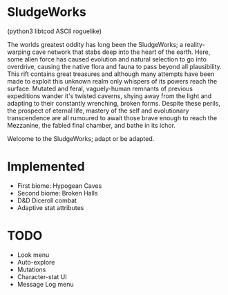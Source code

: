 # SludgeWorks
(python3 libtcod ASCII roguelike)

The worlds greatest oddity has long been the SludgeWorks; a reality-warping cave network that stabs deep into the heart of the earth. Here, some alien force has caused evolution and natural selection to go into overdrive, causing the native flora and fauna to pass beyond all plausibility. This rift contains great treasures and although many attempts have been made to exploit this unknown realm only whispers of its powers reach the surface. Mutated and feral, vaguely-human remnants of previous expeditions wander it's twisted caverns, shying away from the light and adapting to their constantly wrenching, broken forms. Despite these perils, the prospect of eternal life, mastery of the self and evolutionary transcendence are all rumoured to await those brave enough to reach the Mezzanine, the fabled final chamber, and bathe in its ichor.

Welcome to the SludgeWorks; adapt or be adapted.

# Implemented
- First biome: Hypogean Caves
- Second biome: Broken Halls
- D&D Diceroll combat
- Adaptive stat attributes

# TODO
- Look menu
- Auto-explore
- Mutations
- Character-stat UI
- Message Log menu
